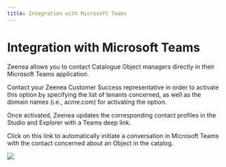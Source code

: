 ```yaml
---
title: Integration with Microsoft Teams
---
```


# Integration with Microsoft Teams

Zeenea allows you to contact Catalogue Object managers directly in their Microsoft Teams application.

Contact your Zeenea Customer Success representative in order to activate this option by specifying the list of tenants concerned, as well as the domain names (i.e., acme.com) for activating the option.

Once activated, Zeenea updates the corresponding contact profiles in the Studio and Explorer with a Teams deep link.

Click on this link to automatically initiate a conversation in Microsoft Teams with the contact concerned about an Object in the catalog.

  ![](/img/zeenea-teams-link.png)

